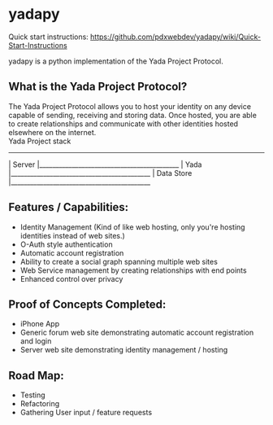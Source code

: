 yadapy
======

Quick start instructions: 
https://github.com/pdxwebdev/yadapy/wiki/Quick-Start-Instructions


yadapy is a python implementation of the Yada Project Protocol.


What is the Yada Project Protocol?
-
The Yada Project Protocol allows you to host your identity on any device capable of sending, receiving and storing data. Once hosted, you are able to create relationships and communicate with other identities hosted elsewhere on the internet.  
        Yada Project stack
____________________________________________
|                  Server
|___________________________________________
|                   Yada
|___________________________________________
|                Data Store
|___________________________________________


Features / Capabilities:
---
- Identity Management (Kind of like web hosting, only you're hosting identities instead of web sites.)
- O-Auth style authentication
- Automatic account registration
- Ability to create a social graph spanning multiple web sites
- Web Service management by creating relationships with end points
- Enhanced control over privacy

Proof of Concepts Completed:
---
- iPhone App
- Generic forum web site demonstrating automatic account registration and login
- Server web site demonstrating identity management / hosting

Road Map:
---
- Testing
- Refactoring
- Gathering User input / feature requests